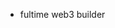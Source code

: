 - fultime web3 builder

<!---
briansinw3b/briansinw3b is a ✨ special ✨ repository because its `README.md` (this file) appears on your GitHub profile.
You can click the Preview link to take a look at your changes.
--->
